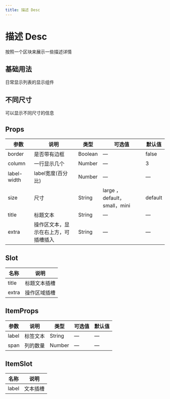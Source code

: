 ```yaml
---
title: 描述 Desc
---
```


<f-back-top></f-back-top>

# 描述 Desc

按照一个区块来展示一些描述详情

## 基础用法

日常显示列表的显示组件

<preview path="./demo/Desc/Basic.vue"></preview>

## 不同尺寸

可以显示不同尺寸的信息

<preview path="./demo/Desc/Size.vue"></preview>

## Props

| 参数        | 说明                                 | 类型    | 可选值                       | 默认值  |
| ----------- | ------------------------------------ | ------- | ---------------------------- | ------- |
| border      | 是否带有边框                         | Boolean | —                            | false   |
| column      | 一行显示几个                         | Number  | —                            | 3       |
| label-width | label宽度(百分比)                    | Number  | —                            | —       |
| size        | 尺寸                                 | String  | large ，default，small，mini | default |
| title       | 标题文本                             | String  | —                            | —       |
| extra       | 操作区文本，显示在右上方，可插槽插入 | String  | —                            | —       |

## Slot

| 名称  | 说明         |
| ----- | ------------ |
| title | 标题文本插槽 |
| extra | 操作区域插槽 |

## ItemProps

| 参数  | 说明     | 类型   | 可选值 | 默认值 |
| ----- | -------- | ------ | ------ | ------ |
| label | 标签文本 | String | —      | —      |
| span  | 列的数量 | Number | —      | —      |

## ItemSlot

| 名称  | 说明     |
| ----- | -------- |
| label | 文本插槽 |
